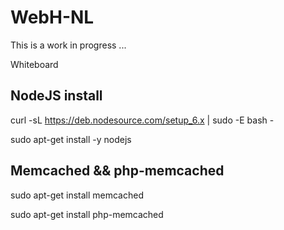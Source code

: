 # WebH-NL

This is a work in progress ...

Whiteboard

## NodeJS install

curl -sL https://deb.nodesource.com/setup_6.x | sudo -E bash -

sudo apt-get install -y nodejs

## Memcached && php-memcached

sudo apt-get install memcached

sudo apt-get install php-memcached






